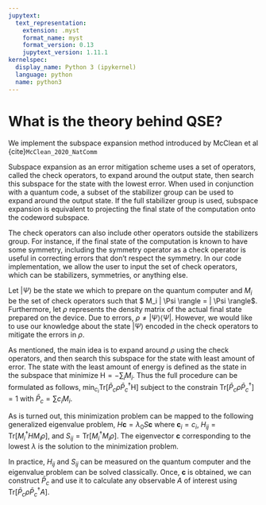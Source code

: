 ```yaml
---
jupytext:
  text_representation:
    extension: .myst
    format_name: myst
    format_version: 0.13
    jupytext_version: 1.11.1
kernelspec:
  display_name: Python 3 (ipykernel)
  language: python
  name: python3
---
```


# What is the theory behind QSE?

We implement the subspace expansion method introduced by McClean et al {cite}`McClean_2020_NatComm`

Subspace expansion as an error mitigation scheme uses a set of operators, called the check operators, to expand around the output state, then search this subspace for the state with the lowest error. When used in conjunction with a quantum code, a subset of the stabilizer group can be used to expand around the output state. If the full stabilizer group is used, subspace expansion is equivalent to projecting the final state of the computation onto the codeword subspace. 

The check operators can also include other operators outside the stabilizers group. For instance, if the final state of the computation is known to have some symmetry, including the symmetry operator as a check operator is useful in correcting errors that don’t respect the symmetry. In our code implementation, we allow the user to input the set of check operators, which can be stabilizers, symmetries, or anything else. 

Let $| \Psi \rangle$ be the state we which to prepare on the quantum computer and $M_i$ be the set of check operators such that  $ M_i | \Psi \rangle = | \Psi \rangle$. Furthermore, let $\rho$ represents the density matrix of the actual final state prepared on the device. Due to errors, $\rho \neq | \Psi \rangle \langle \Psi |$. However, we would like to use our knowledge about the state $| \Psi \rangle$ encoded in the check operators to mitigate the errors in $\rho$. 

As mentioned, the main idea is to expand around $\rho$ using the check operators, and then search this subspace for the state with least amount of error. The state with the least amount of energy is defined as the state in the subspace that minimize $\mathrm H = - \sum_i M_i$. Thus the full procedure can be formulated as follows, 
$\min_{{c_i}} \text{Tr}[\bar P_c \rho \bar P_c^\dagger \mathrm H ]$ subject to the constrain  $\text{Tr}[\bar P_c \rho \bar P_c^\dagger] = 1$ with $\bar P_c = \sum c_i M_i$.

As is turned out, this minimization problem can be mapped to the following generalized eigenvalue problem, 
$H \boldsymbol c  = \lambda_0 S \boldsymbol c$ where $\boldsymbol c_i = c_i$, $H_{ij} = \text{Tr}[M_i^\dagger H M_i \rho]$, and $S_{ij} = \text{Tr}[M_i^\dagger M_i \rho]$. The eigenvector $\boldsymbol c$ corresponding to the lowest $\lambda$ is the solution to the minimization problem. 

In practice, $H_{ij}$ and $S_{ij}$ can be measured on the quantum computer and the eigenvalue problem can be solved classically. Once, $\boldsymbol c$ is obtained, we can construct $\bar P_c$ and use it to calculate any observable $A$ of interest using $\text{Tr}[ \bar P_c \rho \bar P_c^\dagger A ]$.
